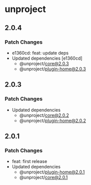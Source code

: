 # unproject

## 2.0.4

### Patch Changes

- e1360cd: feat: update deps
- Updated dependencies [e1360cd]
  - @unproject/core@2.0.3
  - @unproject/plugin-home@2.0.3

## 2.0.3

### Patch Changes

- Updated dependencies
  - @unproject/core@2.0.2
  - @unproject/plugin-home@2.0.2

## 2.0.1

### Patch Changes

- feat: first release
- Updated dependencies
  - @unproject/plugin-home@2.0.1
  - @unproject/core@2.0.1

